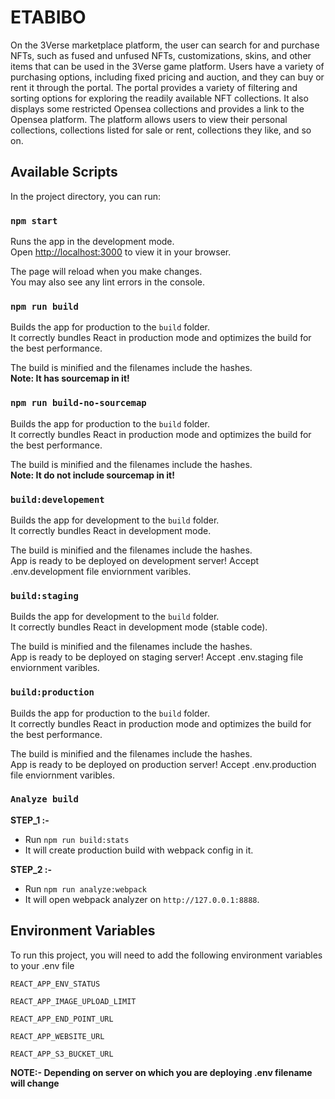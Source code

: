 # ETABIBO

On the 3Verse marketplace platform, the user can search for and purchase NFTs, such as fused and unfused NFTs, customizations, skins, and other items that can be used in the 3Verse game platform. Users have a variety of purchasing options, including fixed pricing and auction, and they can buy or rent it through the portal. The portal provides a variety of filtering and sorting options for exploring the readily available NFT collections. It also displays some restricted Opensea collections and provides a link to the Opensea platform. The platform allows users to view their personal collections, collections listed for sale or rent, collections they like, and so on.

## Available Scripts

In the project directory, you can run:

### `npm start`

Runs the app in the development mode.\
Open [http://localhost:3000](http://localhost:3000) to view it in your browser.

The page will reload when you make changes.\
You may also see any lint errors in the console.

### `npm run build`

Builds the app for production to the `build` folder.\
It correctly bundles React in production mode and optimizes the build for the best performance.

The build is minified and the filenames include the hashes.\
**Note: It has sourcemap in it!**

### `npm run build-no-sourcemap`

Builds the app for production to the `build` folder.\
It correctly bundles React in production mode and optimizes the build for the best performance.

The build is minified and the filenames include the hashes.\
**Note: It do not include sourcemap in it!**

### `build:developement`

Builds the app for development to the `build` folder.\
It correctly bundles React in development mode.

The build is minified and the filenames include the hashes.\
App is ready to be deployed on development server!
Accept .env.development file enviornment varibles.

### `build:staging`

Builds the app for development to the `build` folder.\
It correctly bundles React in development mode (stable code).

The build is minified and the filenames include the hashes.\
App is ready to be deployed on staging server!
Accept .env.staging file enviornment varibles.

### `build:production`

Builds the app for production to the `build` folder.\
It correctly bundles React in production mode and optimizes the build for the best performance.

The build is minified and the filenames include the hashes.\
App is ready to be deployed on production server!
Accept .env.production file enviornment varibles.

### `Analyze build`

**STEP_1 :-**

- Run `npm run build:stats`
- It will create production build with webpack config in it.

**STEP_2 :-**

- Run `npm run analyze:webpack`
- It will open webpack analyzer on `http://127.0.0.1:8888`.

## Environment Variables

To run this project, you will need to add the following environment variables to your .env file

`REACT_APP_ENV_STATUS`

`REACT_APP_IMAGE_UPLOAD_LIMIT`

`REACT_APP_END_POINT_URL`

`REACT_APP_WEBSITE_URL`

`REACT_APP_S3_BUCKET_URL`

**NOTE:- Depending on server on which you are deploying .env filename will change**
